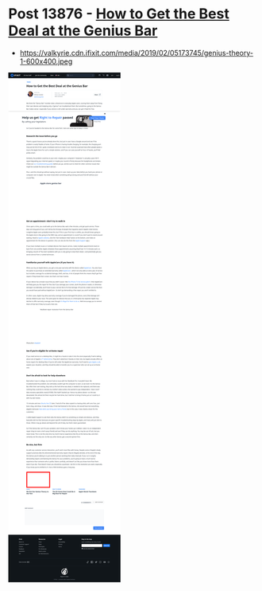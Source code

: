 # Post 13876 - [How to Get the Best Deal at the Genius Bar](https://www.ifixit.com/News/13876/how-to-navigate-the-genius-bar)

- https://valkyrie.cdn.ifixit.com/media/2019/02/05173745/genius-theory-1-600x400.jpeg

![screencap](screenshots/109f66e7-9e4a-45cf-ac20-ce1e3a1899cf.png)
